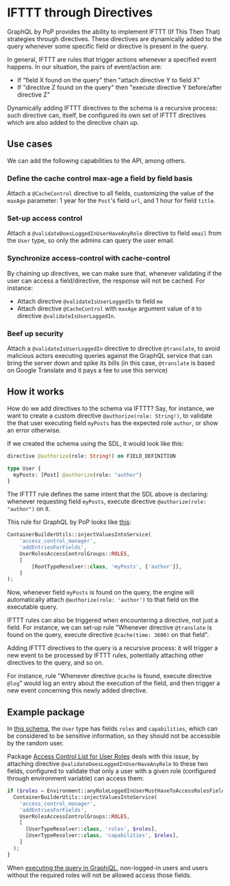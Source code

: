 # IFTTT through Directives

GraphQL by PoP provides the ability to implement IFTTT (If This Then That) strategies through directives. These directives are dynamically added to the query whenever some specific field or directive is present in the query.

In general, IFTTT are rules that trigger actions whenever a specified event happens. In our situation, the pairs of event/action are:

- If "field X found on the query" then "attach directive Y to field X"
- If "directive Z found on the query" then "execute directive Y before/after directive Z"

Dynamically adding IFTTT directives to the schema is a recursive process: such directive can, itself, be configured its own set of IFTTT directives which are also added to the directive chain up.

## Use cases

We can add the following capabilities to the API, among others.

### Define the cache control max-age a field by field basis

Attach a `@CacheControl` directive to all fields, customizing the value of the `maxAge` parameter: 1 year for the `Post`'s field `url`, and 1 hour for field `title`.

### Set-up access control

Attach a `@validateDoesLoggedInUserHaveAnyRole` directive to field `email` from the `User` type, so only the admins can query the user email.

### Synchronize access-control with cache-control

By chaining up directives, we can make sure that, whenever validating if the user can access a field/directive, the response will not be cached. For instance:

- Attach directive `@validateIsUserLoggedIn` to field `me`
- Attach directive `@CacheControl` with `maxAge` argument value of `0` to directive `@validateIsUserLoggedIn`.

### Beef up security

Attach a `@validateIsUserLoggedIn` directive to directive `@translate`, to avoid malicious actors executing queries against the GraphQL service that can bring the server down and spike its bills (in this case, `@translate` is based on Google Translate and it pays a fee to use this service)

## How it works



How do we add directives to the schema via IFTTT? Say, for instance, we want to create a custom directive `@authorize(role: String!)`, to validate the that user executing field `myPosts` has the expected role `author`, or show an error otherwise.

If we created the schema using the SDL, it would look like this:

```graphql
directive @authorize(role: String!) on FIELD_DEFINITION

type User {
  myPosts: [Post] @authorize(role: "author")
}
```

The IFTTT rule defines the same intent that the SDL above is declaring: whenever requesting field `myPosts`, execute directive `@authorize(role: "author")` on it.

This rule for GraphQL by PoP looks like [this](https://github.com/PoPSchema/user-roles-acl/blob/2c179ff6d7c88be2e63542fbad619963755fc566/src/Config/ServiceConfiguration.php#L51):

```php
ContainerBuilderUtils::injectValuesIntoService(
    'access_control_manager',
    'addEntriesForFields',
    UserRolesAccessControlGroups::ROLES,
    [
        [RootTypeResolver::class, 'myPosts', ['author']],
    ]
);
```

Now, whenever field `myPosts` is found on the query, the engine will automatically attach `@authorize(role: 'author')` to that field on the executable query.

IFTTT rules can also be triggered when encountering a directive, not just a field. For instance, we can set-up rule "Whenever directive `@translate` is found on the query, execute directive `@cache(time: 3600)` on that field".

Adding IFTTT directives to the query is a recursive process: it will trigger a new event to be processed by IFTTT rules, potentially attaching other directives to the query, and so on.

For instance, rule "Whenever directive `@cache` is found, execute directive `@log`" would log an entry about the execution of the field, and then trigger a new event concerning this newly added directive.

## Example package

In [this schema](https://newapi.getpop.org/graphql-interactive/), the `User` type has fields `roles` and `capabilities`, which can be considered to be sensitive information, so they should not be accessible by the random user.

Package [Access Control List for User Roles](https://github.com/leoloso/PoP/tree/master/layers/Schema/packages/user-roles-acl) deals with this issue, by attaching directive `@validateDoesLoggedInUserHaveAnyRole` to these two fields, configured to validate that only a user with a given role (configured through environment variable) can access them:

```php
if ($roles = Environment::anyRoleLoggedInUserMustHaveToAccessRolesFields()) {
  ContainerBuilderUtils::injectValuesIntoService(
    'access_control_manager',
    'addEntriesForFields',
    UserRolesAccessControlGroups::ROLES,
    [
      [UserTypeResolver::class, 'roles', $roles],
      [UserTypeResolver::class, 'capabilities', $roles],
    ]
  );
}
```

When [executing the query in GraphiQL](https://newapi.getpop.org/graphiql/?query=query%20%7B%0A%20%20user(id%3A1)%20%7B%0A%20%20%20%20name%0A%20%20%20%20capabilities%0A%20%20%20%20roles%20%7B%0A%20%20%20%20%20%20name%0A%20%20%20%20%7D%0A%20%20%7D%0A%7D), non-logged-in users and users without the required roles will not be allowed access those fields.
